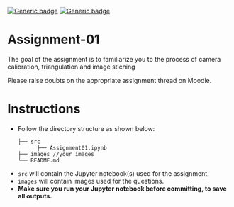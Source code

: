 
[![Generic badge](https://img.shields.io/badge/CV-Assignment:1-BLUE.svg)](https://shields.io/)
[![Generic badge](https://img.shields.io/badge/DUE-23:59hrs,29/01/2023-RED.svg)](https://shields.io/)

# Assignment-01
The goal of the assignment is to familiarize you to the process of camera calibration, triangulation and image stiching

Please raise doubts on the appropriate assignment thread on Moodle.

# Instructions
- Follow the directory structure as shown below: 
  ```
  ├── src           
        ├── Assignment01.ipynb
  ├── images //your images
  └── README.md
  ```
- `src` will contain the Jupyter notebook(s) used for the assignment.
- `images` will contain images used for the questions.
- **Make sure you run your Jupyter notebook before committing, to save all outputs.**
